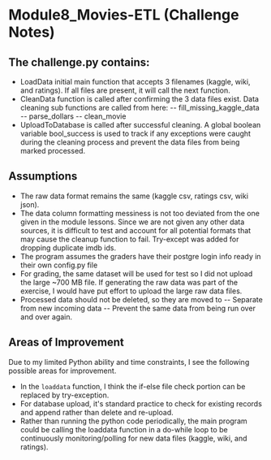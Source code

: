 # Module8_Movies-ETL (Challenge Notes)

## The challenge.py contains:
- LoadData initial main function that accepts 3 filenames (kaggle, wiki, and ratings). If all files are present, it will call the next function.
- CleanData function is called after confirming the 3 data files exist. Data cleaning sub functions are called from here:
-- fill_missing_kaggle_data
-- parse_dollars
-- clean_movie
- UploadToDatabase is called after successful cleaning. A global boolean variable bool_success is used to track if any exceptions were caught during the cleaning process and prevent the data files from being marked processed.

## Assumptions
- The raw data format remains the same (kaggle csv, ratings csv, wiki json).
- The data column formatting messiness is not too deviated from the one given in the module lessons. Since we are not given any other data sources, it is difficult to test and account for all potential formats that may cause the cleanup function to fail. Try-except was added for dropping duplicate imdb ids.
- The program assumes the graders have their postgre login info ready in their own config.py file
- For grading, the same dataset will be used for test so I did not upload the large ~700 MB file. If generating the raw data was part of the exercise, I would have put effort to upload the large raw data files.
- Processed data should not be deleted, so they are moved to
    -- Separate from new incoming data
    -- Prevent the same data from being run over and over again. 
    

## Areas of Improvement
Due to my limited Python ability and time constraints, I see the following possible areas for improvement.
- In the `loaddata` function, I think the if-else file check portion can be replaced by try-exception.
- For database upload, it's standard practice to check for existing records and append rather than delete and re-upload. 
- Rather than running the python code periodically, the main program could be calling the loaddata function in a do-while loop to be continuously monitoring/polling for new data files (kaggle, wiki, and ratings).
